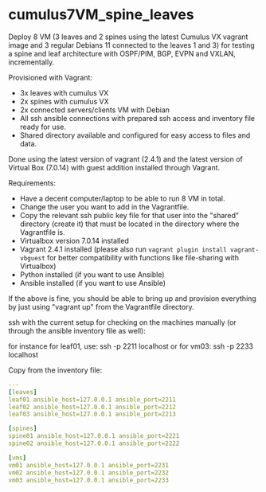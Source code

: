 # cumulus7VM_spine_leaves
Deploy 8 VM (3 leaves and 2 spines using the latest Cumulus VX vagrant image and 3 regular Debians 11 connected to the leaves 1 and 3) for testing a spine and leaf architecture with OSPF/PIM, BGP, EVPN and VXLAN, incrementally.

Provisioned with Vagrant:
* 3x leaves with cumulus VX
* 2x spines with cumulus VX
* 2x connected servers/clients VM with Debian
* All ssh ansible connections with prepared ssh access and inventory file ready for use.
* Shared directory available and configured for easy access to files and data.

Done using the latest version of vagrant (2.4.1) and the latest version of Virtual Box (7.0.14) with guest addition installed through Vagrant.

Requirements:

* Have a decent computer/laptop to be able to run 8 VM in total.
* Change the user you want to add in the Vagrantfile.
* Copy the relevant ssh public key file for that user into the "shared" directory (create it) that must be located in the directory where the Vagrantfile is.
* Virtualbox version 7.0.14 installed
* Vagrant 2.4.1 installed (please also run `vagrant plugin install vagrant-vbguest` for better compatibility with functions like file-sharing with Virtualbox)
* Python installed (if you want to use Ansible)
* Ansible installed (if you want to use Ansible)

If the above is fine, you should be able to bring up and provision everything by just using "vagrant up" from the Vagrantfile directory.

ssh with the current setup for checking on the machines manually (or through the ansible inventory file as well):

for instance for leaf01, use: ssh -p 2211 localhost
or for vm03: ssh -p 2233 localhost

Copy from the inventory file:

```yml
---
[leaves]
leaf01 ansible_host=127.0.0.1 ansible_port=2211
leaf02 ansible_host=127.0.0.1 ansible_port=2212
leaf03 ansible_host=127.0.0.1 ansible_port=2213

[spines]
spine01 ansible_host=127.0.0.1 ansible_port=2221
spine02 ansible_host=127.0.0.1 ansible_port=2222

[vms]
vm01 ansible_host=127.0.0.1 ansible_port=2231
vm02 ansible_host=127.0.0.1 ansible_port=2232
vm03 ansible_host=127.0.0.1 ansible_port=2233
```
